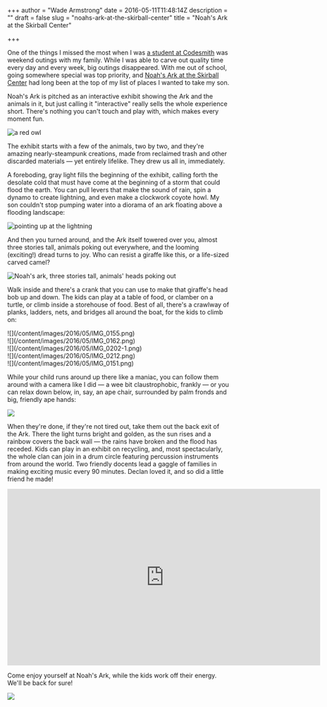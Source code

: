 +++
author = "Wade Armstrong"
date = 2016-05-11T11:48:14Z
description = ""
draft = false
slug = "noahs-ark-at-the-skirball-center"
title = "Noah's Ark at the Skirball Center"

+++


One of the things I missed the most when I was [a student at Codesmith](http://www.codesmith.io) was weekend outings with my family. While I was able to carve out quality time every day and every week, big outings disappeared. With me out of school, going somewhere special was top priority, and [Noah's Ark at the Skirball Center](http://skirball.org/noahs-ark) had long been at the top of my list of places I wanted to take my son.

Noah's Ark is pitched as an interactive exhibit showing the Ark and the animals in it, but just calling it "interactive" really sells the whole experience short. There's nothing you can't touch and play with, which makes every moment fun.

![a red owl](/content/images/2016/05/IMG_0143.png)

The exhibit starts with a few of the animals, two by two, and they're amazing nearly-steampunk creations, made from reclaimed trash and other discarded materials &mdash; yet entirely lifelike. They drew us all in, immediately.

A foreboding, gray light fills the beginning of the exhibit, calling forth the desolate cold that must have come at the beginning of a storm that could flood the earth. You can pull levers that make the sound of rain, spin a dynamo to create lightning, and even make a clockwork coyote howl. My son couldn't stop pumping water into a diorama of an ark floating above a flooding landscape:

![pointing up at the lightning](/content/images/2016/05/IMG_0140--1-.png)

And then you turned around, and the Ark itself towered over you, almost three stories tall, animals poking out everywhere, and the looming (exciting!) dread turns to joy. Who can resist a giraffe like this, or a life-sized carved camel?

![Noah's ark, three stories tall, animals' heads poking out](/content/images/2016/05/IMG_0137.png)

Walk inside and there's a crank that you can use to make that giraffe's head bob up and down. The kids can play at a table of food, or clamber on a turtle, or climb inside a storehouse of food. Best of all, there's a crawlway of planks, ladders, nets, and bridges all around the boat, for the kids to climb on:

<div class="slides">
<div>
![](/content/images/2016/05/IMG_0155.png)
</div>
<div>
![](/content/images/2016/05/IMG_0162.png)
</div>
<div>
![](/content/images/2016/05/IMG_0202-1.png)
</div>
<div>
![](/content/images/2016/05/IMG_0212.png)
</div>
<div>
![](/content/images/2016/05/IMG_0151.png)
</div>
</div>

While your child runs around up there like a maniac, you can follow them around with a camera like I did &mdash; a wee bit claustrophobic, frankly &mdash; or you can relax down below, in, say, an ape chair, surrounded by palm fronds and big, friendly ape hands:

![](/content/images/2016/05/IMG_0207.png)

When they're done, if they're not tired out, take them out the back exit of the Ark. There the light turns bright and golden, as the sun rises and a rainbow covers the back wall &mdash; the rains have broken and the flood has receded. Kids can play in an exhibit on recycling, and, most spectacularly, the whole clan can join in a drum circle featuring percussion instruments from around the world. Two friendly docents lead a gaggle of families in making exciting music every 90 minutes. Declan loved it, and so did a little friend he made!

<iframe src="https://player.vimeo.com/video/166045628" width="710" height="400" frameborder="0" webkitallowfullscreen mozallowfullscreen allowfullscreen></iframe>

Come enjoy yourself at Noah's Ark, while the kids work off their energy. We'll be back for sure!

![](/content/images/2016/05/IMG_0169.png)

